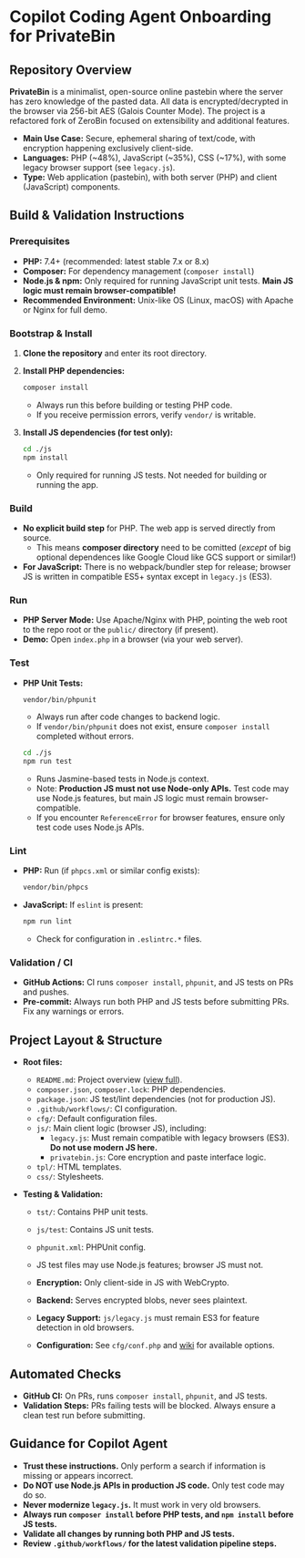 # Copilot Coding Agent Onboarding for PrivateBin

## Repository Overview

**PrivateBin** is a minimalist, open-source online pastebin where the server has zero knowledge of the pasted data. All data is encrypted/decrypted in the browser via 256-bit AES (Galois Counter Mode). The project is a refactored fork of ZeroBin focused on extensibility and additional features.

- **Main Use Case:** Secure, ephemeral sharing of text/code, with encryption happening exclusively client-side.
- **Languages:** PHP (~48%), JavaScript (~35%), CSS (~17%), with some legacy browser support (see `legacy.js`).
- **Type:** Web application (pastebin), with both server (PHP) and client (JavaScript) components.

## Build & Validation Instructions

### Prerequisites

- **PHP:** 7.4+ (recommended: latest stable 7.x or 8.x)
- **Composer:** For dependency management (`composer install`)
- **Node.js & npm:** Only required for running JavaScript unit tests. **Main JS logic must remain browser-compatible!**
- **Recommended Environment:** Unix-like OS (Linux, macOS) with Apache or Nginx for full demo.

### Bootstrap & Install

1. **Clone the repository** and enter its root directory.
2. **Install PHP dependencies:**
   ```sh
   composer install
   ```
   - Always run this before building or testing PHP code.
   - If you receive permission errors, verify `vendor/` is writable.

3. **Install JS dependencies (for test only):**
   ```sh
   cd ./js
   npm install
   ```
   - Only required for running JS tests. Not needed for building or running the app.

### Build

- **No explicit build step** for PHP. The web app is served directly from source.
  - This means **composer directory** need to be comitted (_except_ of big optional dependences like Google Cloud like GCS support or similar!)
- **For JavaScript:** There is no webpack/bundler step for release; browser JS is written in compatible ES5+ syntax except in `legacy.js` (ES3).

### Run

- **PHP Server Mode:** Use Apache/Nginx with PHP, pointing the web root to the repo root or the `public/` directory (if present).
- **Demo:** Open `index.php` in a browser (via your web server).

### Test

- **PHP Unit Tests:**
  ```sh
  vendor/bin/phpunit
  ```
  - Always run after code changes to backend logic.
  - If `vendor/bin/phpunit` does not exist, ensure `composer install` completed without errors.

  ```sh
  cd ./js
  npm run test
  ```
  - Runs Jasmine-based tests in Node.js context.
  - Note: **Production JS must not use Node-only APIs.** Test code may use Node.js features, but main JS logic must remain browser-compatible.
  - If you encounter `ReferenceError` for browser features, ensure only test code uses Node.js APIs.

### Lint

- **PHP:** Run (if `phpcs.xml` or similar config exists):
  ```sh
  vendor/bin/phpcs
  ```
- **JavaScript:** If `eslint` is present:
  ```sh
  npm run lint
  ```
  - Check for configuration in `.eslintrc.*` files.

### Validation / CI

- **GitHub Actions:** CI runs `composer install`, `phpunit`, and JS tests on PRs and pushes.
- **Pre-commit:** Always run both PHP and JS tests before submitting PRs. Fix any warnings or errors.

## Project Layout & Structure

- **Root files:**
  - `README.md`: Project overview ([view full](../README.md)).
  - `composer.json`, `composer.lock`: PHP dependencies.
  - `package.json`: JS test/lint dependencies (not for production JS).
  - `.github/workflows/`: CI configuration.
  - `cfg/`: Default configuration files.
  - `js/`: Main client logic (browser JS), including:
    - `legacy.js`: Must remain compatible with legacy browsers (ES3). **Do not use modern JS here.**
    - `privatebin.js`: Core encryption and paste interface logic.
  - `tpl/`: HTML templates.
  - `css/`: Stylesheets.

- **Testing & Validation:**
  - `tst/`: Contains PHP unit tests.
  - `js/test`: Contains JS unit tests.
  - `phpunit.xml`: PHPUnit config.
  - JS test files may use Node.js features; browser JS must not.

  - **Encryption:** Only client-side in JS with WebCrypto.
  - **Backend:** Serves encrypted blobs, never sees plaintext.
  - **Legacy Support:** `js/legacy.js` must remain ES3 for feature detection in old browsers.
  - **Configuration:** See `cfg/conf.php` and [wiki](https://github.com/PrivateBin/PrivateBin/wiki/Configuration) for available options.

## Automated Checks

- **GitHub CI:** On PRs, runs `composer install`, `phpunit`, and JS tests.
- **Validation Steps:** PRs failing tests will be blocked. Always ensure a clean test run before submitting.

## Guidance for Copilot Agent

- **Trust these instructions.** Only perform a search if information is missing or appears incorrect.
- **Do NOT use Node.js APIs in production JS code.** Only test code may do so.
- **Never modernize `legacy.js`.** It must work in very old browsers.
- **Always run `composer install` before PHP tests, and `npm install` before JS tests.**
- **Validate all changes by running both PHP and JS tests.**
- **Review `.github/workflows/` for the latest validation pipeline steps.**
